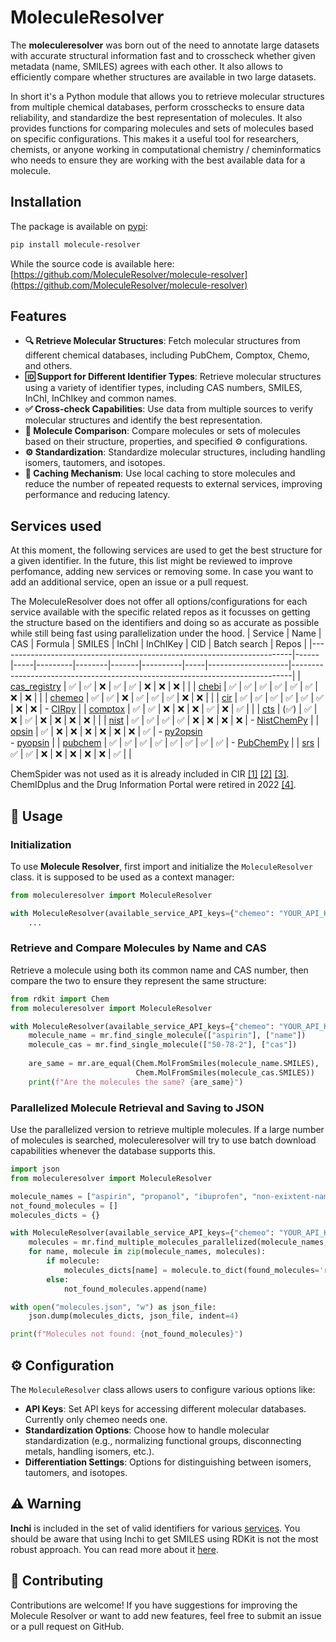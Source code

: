 
# MoleculeResolver

The **moleculeresolver** was born out of the need to annotate large datasets with accurate structural information fast and to crosscheck whether given metadata (name, SMILES) agrees with each other. It also allows to efficiently compare whether structures are available in two large datasets. 

In short it's a Python module that allows you to retrieve molecular structures from multiple chemical databases, perform crosschecks to ensure data reliability, and standardize the best representation of molecules. It also provides functions for comparing molecules and sets of molecules based on specific configurations. This makes it a useful tool for researchers, chemists, or anyone working in computational chemistry / cheminformatics who needs to ensure they are working with the best available data for a molecule.

## Installation

The package is available on [pypi](https://pypi.org/project/molecule-resolver/):

```sh
pip install molecule-resolver
```
While the source code is available here: [https://github.com/MoleculeResolver/molecule-resolver](https://github.com/MoleculeResolver/molecule-resolver)

## Features

- **🔍 Retrieve Molecular Structures**: Fetch molecular structures from different chemical databases, including PubChem, Comptox, Chemo, and others.
- **🆔 Support for Different Identifier Types**: Retrieve molecular structures using a variety of identifier types, including CAS numbers, SMILES, InChI, InChIkey and common names.
- **✅ Cross-check Capabilities**: Use data from multiple sources to verify molecular structures and identify the best representation.
- **🔄 Molecule Comparison**: Compare molecules or sets of molecules based on their structure, properties, and specified ⚙️ configurations.
- **⚙️ Standardization**: Standardize molecular structures, including handling isomers, tautomers, and isotopes.
- **💾 Caching Mechanism**: Use local caching to store molecules and reduce the number of repeated requests to external services, improving performance and reducing latency.

## Services used
At this moment, the following services are used to get the best structure for a given identifier. In the future, this list might be reviewed to improve perfomance, adding new services or removing some.
In case you want to add an additional service, open an issue or a pull request.

The MoleculeResolver does not offer all options/configurations for each service available with the specific related repos as it focusses on getting the structure based on the identifiers and doing so as accurate as possible while still being fast using parallelization under the hood.
| Service                                                                 | Name | CAS | Formula | SMILES | InChI | InChIKey | CID | Batch search | Repos                                                                 |
|-------------------------------------------------------------------------|------|-----|---------|--------|-------|----------|-----|--------------------|------------------------------------------------------------------------------|
| [cas_registry](https://commonchemistry.cas.org/)                        | ✅   | ✅  | ❌      | ✅     | ✅    | ❌       | ❌  | ❌                 |  |
| [chebi](https://www.ebi.ac.uk/chebi/)                                   | ✅   | ✅  | ✅      | ✅     | ✅    | ✅       | ❌  | ❌                 |                               |
| [chemeo](https://www.chemeo.com/)                                       | ✅   | ✅  | ❌      | ✅     | ✅    | ✅       | ❌  | ❌                 |                                                        |
| [cir](https://cactus.nci.nih.gov/chemical/structure)                    | ✅   | ✅  | ✅      | ✅     | ✅    | ✅       | ❌  | ❌                 | - [CIRpy](https://github.com/mcs07/CIRpy "wrapper for the CIR. FYI, CIR uses OPSIN under the hood, unless specified otherwise.")                                      |
| [comptox](https://comptox.epa.gov/dashboard)                            | ✅   | ✅  | ❌      | ❌     | ❌    | ✅       | ❌  | ✅                 |                                                         |
| [cts](https://cts.fiehnlab.ucdavis.edu/)                                | (✅)   | ✅  | ❌      | ✅     | ❌    | ❌       | ❌  | ❌                 |                                                        |
| [nist](https://webbook.nist.gov/chemistry/)                             | ✅   | ✅  | ✅      | ✅     | ❌    | ❌       | ❌  | ❌                 | - [NistChemPy](https://github.com/IvanChernyshov/NistChemPy "unofficial wrapper for search and data extraction of the NIST Webbook.")                                                       |
| [opsin](https://opsin.ch.cam.ac.uk/)                                    | ✅   | ❌  | ❌      | ❌     | ❌    | ❌       | ❌  | ✅                 | - [py2opsin](https://github.com/JacksonBurns/py2opsin "lightweight OPSIN wrapper only depending on having Java installed.") <br> - [pyopsin](https://github.com/Dingyun-Huang/pyopsin "lightweight OPSIN wrapper depending on having Java installed + additional dependencies.")           |
| [pubchem](https://pubchem.ncbi.nlm.nih.gov/)</li></ul>                           | ✅   | ✅  | ✅      | ✅     | ✅    | ✅       | ✅  | ✅                 | - [PubChemPy](https://github.com/mcs07/PubChemPy "wrapper for the pubchem PUG API")                              |
| [srs](https://cdxapps.epa.gov/oms-substance-registry-services/search)   | ✅   | ✅  | ❌      | ❌     | ❌    | ❌       | ❌  | ✅                 |                                                         |

ChemSpider was not used as it is already included in CIR [[1]](https://matt-swain.com/blog/2012-03-20-cirpy-python-nci-chemical-identifier-resolver) [[2]](https://cactus.nci.nih.gov/blog/?p=1456) [[3]](https://github.com/mcs07/ChemSpiPy). ChemIDplus and the Drug Information Portal were retired in 2022 [[4]](https://www.nlm.nih.gov/pubs/techbull/ja22/ja22_pubchem.html).

## 🚀 Usage

### Initialization

To use **Molecule Resolver**, first import and initialize the `MoleculeResolver` class. it is supposed to be used as a context manager:

```python
from moleculeresolver import MoleculeResolver

with MoleculeResolver(available_service_API_keys={"chemeo": "YOUR_API_KEY"}) as mr:
    ...
```

### Retrieve and Compare Molecules by Name and CAS

Retrieve a molecule using both its common name and CAS number, then compare the two to ensure they represent the same structure:

```python
from rdkit import Chem
from moleculeresolver import MoleculeResolver

with MoleculeResolver(available_service_API_keys={"chemeo": "YOUR_API_KEY"}) as mr:
    molecule_name = mr.find_single_molecule(["aspirin"], ["name"])
    molecule_cas = mr.find_single_molecule(["50-78-2"], ["cas"])
    
    are_same = mr.are_equal(Chem.MolFromSmiles(molecule_name.SMILES), 
                            Chem.MolFromSmiles(molecule_cas.SMILES))
    print(f"Are the molecules the same? {are_same}")
```

### Parallelized Molecule Retrieval and Saving to JSON

Use the parallelized version to retrieve multiple molecules. If a large number of molecules is searched, moleculeresolver will try to use batch download capabilities whenever the database supports this.

```python
import json
from moleculeresolver import MoleculeResolver

molecule_names = ["aspirin", "propanol", "ibuprofen", "non-exixtent-name"]
not_found_molecules = []
molecules_dicts = {}

with MoleculeResolver(available_service_API_keys={"chemeo": "YOUR_API_KEY"}) as mr:
    molecules = mr.find_multiple_molecules_parallelized(molecule_names, [["name"]] * len(molecule_names))
    for name, molecule in zip(molecule_names, molecules):
        if molecule:
            molecules_dicts[name] = molecule.to_dict(found_molecules='remove')
        else:
            not_found_molecules.append(name)

with open("molecules.json", "w") as json_file:
    json.dump(molecules_dicts, json_file, indent=4)

print(f"Molecules not found: {not_found_molecules}")
```

## ⚙️ Configuration

The `MoleculeResolver` class allows users to configure various options like:

- **API Keys**: Set API keys for accessing different molecular databases. Currently only chemeo needs one.
- **Standardization Options**: Choose how to handle molecular standardization (e.g., normalizing functional groups, disconnecting metals, handling isomers, etc.).
- **Differentiation Settings**: Options for distinguishing between isomers, tautomers, and isotopes.

## ⚠️ Warning

**Inchi** is included in the set of valid identifiers for various [services](#services-used). You should be aware that using Inchi to get SMILES using RDKit is not the most robust approach. You can read more about it [here](https://github.com/rdkit/rdkit/issues/542).

## 🤝 Contributing

Contributions are welcome! If you have suggestions for improving the Molecule Resolver or want to add new features, feel free to submit an issue or a pull request on GitHub.

